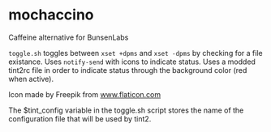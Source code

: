 # mochaccino
Caffeine alternative for BunsenLabs

`toggle.sh` toggles between `xset +dpms` and `xset -dpms` by checking for a file existance.
Uses `notify-send` with icons to indicate status.
Uses a modded tint2rc file in order to indicate status through the background color (red when active).

Icon made by Freepik from www.flaticon.com

The $tint_config variable in the toggle.sh script stores the name of the configuration file that will be used by tint2.

